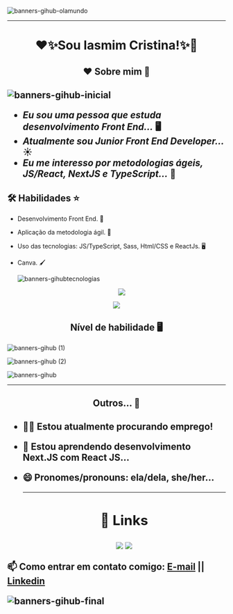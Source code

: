 ![banners-gihub-olamundo](https://user-images.githubusercontent.com/100351576/198038233-f744dc6c-64bf-4d36-9a88-0ad4ef955d66.gif)

***

<h1 align="center">❤️✨Sou Iasmim Cristina!✨💙</h1> 

<h2 align="center"> ❤️ Sobre mim 💙 <h2>
  
  ![banners-gihub-inicial](https://user-images.githubusercontent.com/100351576/198038303-0e7c569d-10c3-4c4b-b083-40e30a4770e6.gif)
  
- _Eu sou uma pessoa que estuda desenvolvimento Front End..._ 🖥️
- _Atualmente sou Junior Front End Developer..._ ☀️
- _Eu me interesso por metodologias ágeis, JS/React, NextJS e TypeScript..._ 💨 

## 🛠 Habilidades ⭐

  
* Desenvolvimento Front End. 👥
* Aplicação da metodologia ágil. 💨
* Uso das tecnologias: JS/TypeScript, Sass, Html/CSS e ReactJs. 🖥️
* Canva. 🖌️

  
  ![banners-gihubtecnologias](https://user-images.githubusercontent.com/100351576/213480902-6b071a84-331b-4c9b-98cc-2f54781dba4b.gif)


  <div align="center">
    
   <a href="https://github.com/anuraghazra/github-readme-stats">
  <img align="center" src="https://github-readme-stats.vercel.app/api/top-langs/?username=IasmimCristina&layout=donut&theme=moltack" />
</a> 
   <div align="center">
  <a href="https://github.com/anuraghazra/github-readme-stats">
  <img align="center" src="https://github-readme-stats.vercel.app/api?username=IasmimCristina&show_icons=true&theme=moltack" />
</a>
  </div> 
  </div>
  



<h2 align="center">Nível de habilidade 🖥️</h2>

  
![banners-gihub (1)](https://github.com/IasmimCristina/IasmimCristina/assets/100351576/0dfbcf45-2cb7-4740-b2c5-c70bfbd3ae50)
  
![banners-gihub (2)](https://github.com/IasmimCristina/IasmimCristina/assets/100351576/b1f900f9-9978-4a34-bf6c-c37a6c7d53b6)
  
![banners-gihub](https://github.com/IasmimCristina/IasmimCristina/assets/100351576/48d13b01-dc45-4d3c-b82f-d0ef9baaf614)






***
  


  
<h2 align="center"> Outros... 👀 <h2>
  
- 👩‍💻 Estou atualmente procurando emprego!

- 🧠 Estou aprendendo desenvolvimento Next.JS com React JS...

- 😄 Pronomes/pronouns: ela/dela, she/her...



 

 
  ***
  


  <h2 align= "center"> 🔗 Links </h2>
  
  <div align="center">   
  <a href = "mailto:iaasmimcristinaa@gmail.com"><img src="https://img.shields.io/badge/Gmail-D14836?style=for-the-badge&logo=gmail&logoColor=white" target="_blank"></a>
  <a href="https://www.linkedin.com/in/ias-cristina" target="_blank"><img src="https://img.shields.io/badge/-LinkedIn-%230077B5?style=for-the-badge&logo=linkedin&logoColor=white" target="_blank"></a>  
</div>

 
📫 Como entrar em contato comigo:  <a href ="mailto:iaasmimcristinaa@gmail.com">E-mail</a>   || <a href="https://www.linkedin.com/in/ias-cristina" target="_blank">Linkedin</a> 


 ![banners-gihub-final](https://user-images.githubusercontent.com/100351576/198038339-d9340ff7-a650-4065-ac79-4a22b4f64f2b.gif)




